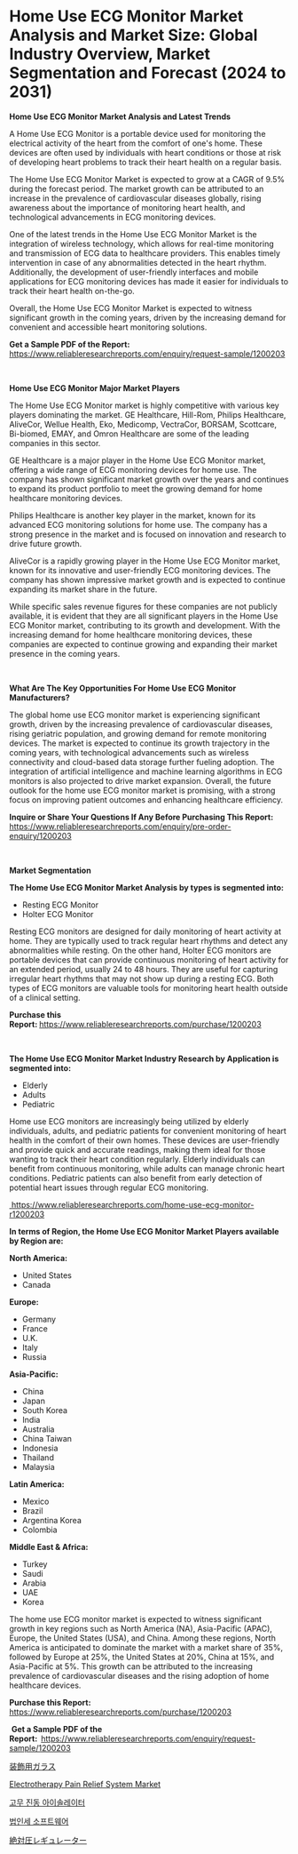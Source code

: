 <p><h1>Home Use ECG Monitor Market Analysis and Market Size: Global Industry Overview, Market Segmentation and Forecast (2024 to 2031)</h1></p><p><strong>Home Use ECG Monitor Market Analysis and Latest Trends</strong></p>
<p><p>A Home Use ECG Monitor is a portable device used for monitoring the electrical activity of the heart from the comfort of one's home. These devices are often used by individuals with heart conditions or those at risk of developing heart problems to track their heart health on a regular basis.</p><p>The Home Use ECG Monitor Market is expected to grow at a CAGR of 9.5% during the forecast period. The market growth can be attributed to an increase in the prevalence of cardiovascular diseases globally, rising awareness about the importance of monitoring heart health, and technological advancements in ECG monitoring devices. </p><p>One of the latest trends in the Home Use ECG Monitor Market is the integration of wireless technology, which allows for real-time monitoring and transmission of ECG data to healthcare providers. This enables timely intervention in case of any abnormalities detected in the heart rhythm. Additionally, the development of user-friendly interfaces and mobile applications for ECG monitoring devices has made it easier for individuals to track their heart health on-the-go.</p><p>Overall, the Home Use ECG Monitor Market is expected to witness significant growth in the coming years, driven by the increasing demand for convenient and accessible heart monitoring solutions.</p></p>
<p><strong>Get a Sample PDF of the Report:&nbsp;</strong> <a href="https://www.reliableresearchreports.com/enquiry/request-sample/1200203">https://www.reliableresearchreports.com/enquiry/request-sample/1200203</a></p>
<p>&nbsp;</p>
<p><strong>Home Use ECG Monitor Major Market Players</strong></p>
<p><p>The Home Use ECG Monitor market is highly competitive with various key players dominating the market. GE Healthcare, Hill-Rom, Philips Healthcare, AliveCor, Wellue Health, Eko, Medicomp, VectraCor, BORSAM, Scottcare, Bi-biomed, EMAY, and Omron Healthcare are some of the leading companies in this sector.</p><p>GE Healthcare is a major player in the Home Use ECG Monitor market, offering a wide range of ECG monitoring devices for home use. The company has shown significant market growth over the years and continues to expand its product portfolio to meet the growing demand for home healthcare monitoring devices.</p><p>Philips Healthcare is another key player in the market, known for its advanced ECG monitoring solutions for home use. The company has a strong presence in the market and is focused on innovation and research to drive future growth.</p><p>AliveCor is a rapidly growing player in the Home Use ECG Monitor market, known for its innovative and user-friendly ECG monitoring devices. The company has shown impressive market growth and is expected to continue expanding its market share in the future.</p><p>While specific sales revenue figures for these companies are not publicly available, it is evident that they are all significant players in the Home Use ECG Monitor market, contributing to its growth and development. With the increasing demand for home healthcare monitoring devices, these companies are expected to continue growing and expanding their market presence in the coming years.</p></p>
<p>&nbsp;</p>
<p><strong>What Are The Key Opportunities For Home Use ECG Monitor Manufacturers?</strong></p>
<p><p>The global home use ECG monitor market is experiencing significant growth, driven by the increasing prevalence of cardiovascular diseases, rising geriatric population, and growing demand for remote monitoring devices. The market is expected to continue its growth trajectory in the coming years, with technological advancements such as wireless connectivity and cloud-based data storage further fueling adoption. The integration of artificial intelligence and machine learning algorithms in ECG monitors is also projected to drive market expansion. Overall, the future outlook for the home use ECG monitor market is promising, with a strong focus on improving patient outcomes and enhancing healthcare efficiency.</p></p>
<p><strong>Inquire or Share Your Questions If Any Before Purchasing This Report:</strong> <a href="https://www.reliableresearchreports.com/enquiry/pre-order-enquiry/1200203">https://www.reliableresearchreports.com/enquiry/pre-order-enquiry/1200203</a></p>
<p>&nbsp;</p>
<p><strong>Market Segmentation</strong></p>
<p><strong>The Home Use ECG Monitor Market Analysis by types is segmented into:</strong></p>
<p><ul><li>Resting ECG Monitor</li><li>Holter ECG Monitor</li></ul></p>
<p><p>Resting ECG monitors are designed for daily monitoring of heart activity at home. They are typically used to track regular heart rhythms and detect any abnormalities while resting. On the other hand, Holter ECG monitors are portable devices that can provide continuous monitoring of heart activity for an extended period, usually 24 to 48 hours. They are useful for capturing irregular heart rhythms that may not show up during a resting ECG. Both types of ECG monitors are valuable tools for monitoring heart health outside of a clinical setting.</p></p>
<p><strong>Purchase this Report:&nbsp;</strong><a href="https://www.reliableresearchreports.com/purchase/1200203">https://www.reliableresearchreports.com/purchase/1200203</a></p>
<p>&nbsp;</p>
<p><strong>The Home Use ECG Monitor Market Industry Research by Application is segmented into:</strong></p>
<p><ul><li>Elderly</li><li>Adults</li><li>Pediatric</li></ul></p>
<p><p>Home use ECG monitors are increasingly being utilized by elderly individuals, adults, and pediatric patients for convenient monitoring of heart health in the comfort of their own homes. These devices are user-friendly and provide quick and accurate readings, making them ideal for those wanting to track their heart condition regularly. Elderly individuals can benefit from continuous monitoring, while adults can manage chronic heart conditions. Pediatric patients can also benefit from early detection of potential heart issues through regular ECG monitoring.</p></p>
<p><a href="https://www.reliableresearchreports.com/home-use-ecg-monitor-r1200203">&nbsp;https://www.reliableresearchreports.com/home-use-ecg-monitor-r1200203</a></p>
<p><strong>In terms of Region, the Home Use ECG Monitor Market Players available by Region are:</strong></p>
<p>
    <p> <strong> North America: </strong>
        <ul>
            <li>United States</li>
            <li>Canada</li>
        </ul>
        </p> 
    <p> <strong> Europe: </strong>
        <ul>
            <li>Germany</li>
            <li>France</li>
            <li>U.K.</li>
            <li>Italy</li>
            <li>Russia</li>
        </ul>
        </p> 
    <p> <strong> Asia-Pacific: </strong>
        <ul>
            <li>China</li>
            <li>Japan</li>
            <li>South Korea</li>
            <li>India</li>
            <li>Australia</li>
            <li>China Taiwan</li>
            <li>Indonesia</li>
            <li>Thailand</li>
            <li>Malaysia</li>
        </ul>
        </p> 
    <p> <strong> Latin America: </strong>
        <ul>
            <li>Mexico</li>
            <li>Brazil</li>
            <li>Argentina Korea</li>
            <li>Colombia</li>
        </ul>
        </p> 
    <p> <strong> Middle East & Africa: </strong>
        <ul>
            <li>Turkey</li>
            <li>Saudi</li>
            <li>Arabia</li>
            <li>UAE</li>
            <li>Korea</li>
        </ul>
    </p>
    </p>
<p><p>The home use ECG monitor market is expected to witness significant growth in key regions such as North America (NA), Asia-Pacific (APAC), Europe, the United States (USA), and China. Among these regions, North America is anticipated to dominate the market with a market share of 35%, followed by Europe at 25%, the United States at 20%, China at 15%, and Asia-Pacific at 5%. This growth can be attributed to the increasing prevalence of cardiovascular diseases and the rising adoption of home healthcare devices.</p></p>
<p><strong>Purchase this Report: </strong><a href="https://www.reliableresearchreports.com/purchase/1200203">https://www.reliableresearchreports.com/purchase/1200203</a></p>
<p>&nbsp;<strong>Get a Sample PDF of the Report:&nbsp;&nbsp;</strong><a href="https://www.reliableresearchreports.com/enquiry/request-sample/1200203">https://www.reliableresearchreports.com/enquiry/request-sample/1200203</a></p>
<p><strong></strong></p>
<p><p><a href="https://medium.com/@nicholasallan19/%E8%A3%85%E9%A3%BE%E3%82%AC%E3%83%A9%E3%82%B9%E5%B8%82%E5%A0%B4-%E7%AB%B6%E4%BA%89%E5%88%86%E6%9E%90-%E5%B8%82%E5%A0%B4%E5%8B%95%E5%90%91-%E3%81%8A%E3%82%88%E3%81%B32031%E5%B9%B4%E3%81%BE%E3%81%A7%E3%81%AE%E4%BA%88%E6%B8%AC-93efd7242b4e">装飾用ガラス</a></p><p><a href="https://github.com/gladysalidde/Market-Research-Report-List-1/blob/main/electrotherapy-pain-relief-system-market.md">Electrotherapy Pain Relief System Market</a></p><p><a href="https://medium.com/@eltaroberts01/%EA%B3%A0%EB%AC%B4-%EC%A7%84%EB%8F%99-%EC%A0%88%EC%97%B0%EC%B2%B4-%EC%8B%9C%EC%9E%A5-%EC%A2%85%EB%A5%98-%EC%9D%91%EC%9A%A9-%EB%B0%8F-%EC%A7%80%EB%A6%AC%EC%97%90-%EB%94%B0%EB%A5%B8-%ED%8F%AC%EA%B4%84%EC%A0%81%EC%9D%B8-%ED%8F%89%EA%B0%80-5508926433aa">고무 진동 아이솔레이터</a></p><p><a href="https://medium.com/@gladycecarter2022/%EA%B8%B0%EC%97%85-%EC%84%B8%EA%B8%88-%EC%86%8C%ED%94%84%ED%8A%B8%EC%9B%A8%EC%96%B4-%EC%8B%9C%EC%9E%A5-%EC%9D%B8%EC%82%AC%EC%9D%B4%ED%8A%B8-%EC%8B%9C%EC%9E%A5-%EB%8F%99%ED%96%A5-%EC%84%B1%EC%9E%A5-2024%EB%85%84%EB%B6%80%ED%84%B0-2031%EB%85%84%EA%B9%8C%EC%A7%80-%EC%98%88%EC%B8%A1-5ac3ec84e762">법인세 소프트웨어</a></p><p><a href="https://medium.com/@elenorkiehn/%E7%B5%B6%E5%AF%BE%E5%9C%A7%E5%8A%9B%E8%AA%BF%E6%95%B4%E5%99%A8%E5%B8%82%E5%A0%B4%E3%81%AF-%E5%B8%82%E5%A0%B4%E3%82%B7%E3%82%A7%E3%82%A2-%E3%82%B5%E3%82%A4%E3%82%BA-%E3%81%8A%E3%82%88%E3%81%B32031%E5%B9%B4%E3%81%BE%E3%81%A7%E3%81%AE%E4%BA%88%E6%B8%AC%E3%81%AB%E7%84%A6%E7%82%B9%E3%82%92%E5%BD%93%E3%81%A6%E3%81%A6%E3%81%84%E3%81%BE%E3%81%99-21ffa39cb6b4">絶対圧レギュレーター</a></p></p>